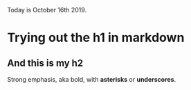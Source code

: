 Today is October 16th 2019.

# Trying out the h1 in markdown
## And this is my h2


Strong emphasis, aka bold, with **asterisks** or __underscores__.